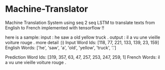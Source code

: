 # Machine-Translator
Machine Translation System using seq 2 seq LSTM to translate texts from English to French implemented with tensorflow !!

here is a sample: 
input : he saw a old yellow truck .
output : il a vu une vieille voiture rouge .
more detail :))
Input
  Word Ids:      [118, 77, 221, 133, 139, 23, 159]
  English Words: ['he', 'saw', 'a', 'old', 'yellow', 'truck', '.']

Prediction
  Word Ids:      [319, 357, 63, 47, 257, 253, 247, 259, 1]
  French Words: il a vu une vieille voiture rouge . <EOS>

